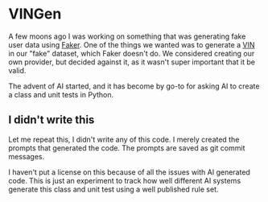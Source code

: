 # VINGen
A few moons ago I was working on something that was generating fake user data using [Faker](https://github.com/joke2k/faker). One of the things we wanted was to generate a [VIN](https://en.wikipedia.org/wiki/Vehicle_identification_number) in our "fake" dataset, which Faker doesn't do. We considered creating our own provider, but decided against it, as it wasn't super important that it be valid.

The advent of AI started, and it has become by go-to for asking AI to create a class and unit tests in Python.

## I didn't write this
Let me repeat this, I didn't write any of this code. I merely created the prompts that generated the code. The prompts are saved as git commit messages. 

I haven't put a license on this because of all the issues with AI generated code. This is just an experiment to track how well different AI systems generate this class and unit test using a well published rule set. 
